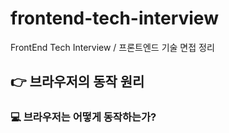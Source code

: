 # frontend-tech-interview
FrontEnd Tech Interview / 프론트엔드 기술 면접 정리

## 👉 브라우저의 동작 원리

### 💻 브라우저는 어떻게 동작하는가?
